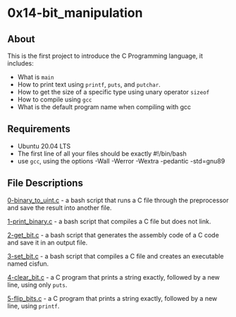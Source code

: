 # 0x14-bit_manipulation 
## About
This is the first project to introduce the C Programming language, it includes:
- What is `main`
- How to print text using `printf`, `puts`, and `putchar`.
- How to get the size of a specific type using unary operator `sizeof`
- How to compile using `gcc`
- What is the default program name when compiling with gcc

## Requirements
- Ubuntu 20.04 LTS
- The first line of all your files should be exactly #!/bin/bash
- use `gcc`, using the options -Wall -Werror -Wextra -pedantic -std=gnu89

## File Descriptions
[0-binary_to_uint.c](https://github.com/szbrooks2017/holbertonschool-low_level_programming/blob/main/0x14-bit_manipulation/0-binary_to_uint.c) -  a bash script that runs a C file through the preprocessor and save the result into another file.

[1-print_binary.c](https://github.com/szbrooks2017/holbertonschool-low_level_programming/blob/main/0x14-bit_manipulation/1-print_binary.c) - a bash script that compiles a C file but does not link.

[2-get_bit.c](https://github.com/szbrooks2017/holbertonschool-low_level_programming/blob/main/0x14-bit_manipulation/2-get_bit.c) -  a bash script that generates the assembly code of a C code and save it in an output file.

[3-set_bit.c](https://github.com/szbrooks2017/holbertonschool-low_level_programming/blob/main/0x14-bit_manipulation/3-set_bit.c) - a bash script that compiles a C file and creates an executable named cisfun.

[4-clear_bit.c](https://github.com/szbrooks2017/holbertonschool-low_level_programming/blob/main/0x14-bit_manipulation/4-clear_bit.c) - a C program that prints a string exactly, followed by a new line, using only `puts`.

[5-flip_bits.c](https://github.com/szbrooks2017/holbertonschool-low_level_programming/blob/main/0x14-bit_manipulation/5-flip_bits.c) - a C program that prints a string exactly, followed by a new line, using `printf`.

